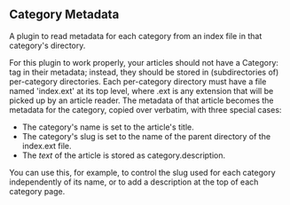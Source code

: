 Category Metadata
-----------------

A plugin to read metadata for each category from an index file in that
category's directory.

For this plugin to work properly, your articles should not have a
Category: tag in their metadata; instead, they should be stored in
(subdirectories of) per-category directories.  Each per-category
directory must have a file named 'index.ext' at its top level, where
.ext is any extension that will be picked up by an article reader.
The metadata of that article becomes the metadata for the category,
copied over verbatim, with three special cases:

 * The category's name is set to the article's title.
 * The category's slug is set to the name of the parent directory
   of the index.ext file.
 * The _text_ of the article is stored as category.description.

You can use this, for example, to control the slug used for each
category independently of its name, or to add a description at the top
of each category page.
